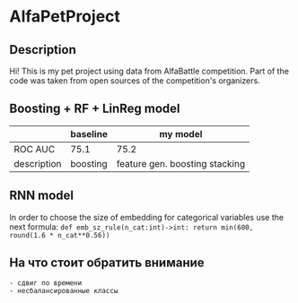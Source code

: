 # AlfaPetProject
## Description
Hi! This is my pet project using data from AlfaBattle competition. Part of the code was taken from open sources of the competition's organizers. 

## Boosting + RF + LinReg model

|             | baseline | my model                       |
|-------------|----------|--------------------------------|
| ROC AUC     | 75.1     | 75.2                           |
| description | boosting | feature gen. boosting stacking |

## RNN model 
In order to choose the size of embedding for categorical variables use the next formula: `def emb_sz_rule(n_cat:int)->int: return min(600, round(1.6 * n_cat**0.56))`

## На что стоит обратить внимание
    - сдвиг по времени
    - несбалансированные классы
